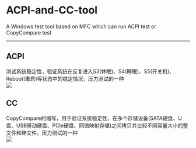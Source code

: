# ACPI-and-CC-tool
A Windows test tool based on MFC which can run ACPI test or CopyCompare test
***

## ACPI
测试系统稳定性，验证系统在反复进入S3(休眠)、S4(睡眠)、S5(开关机)、Reboot(重启)等状态中的稳定情况，压力测试的一种  
![](ACPI-and-CC-tool/DOC/ACPI.png)

## CC
CopyCompare的缩写，用于验证系统稳定性，在多个存储设备(SATA硬盘、U盘、USB移动硬盘、PCIe硬盘、网络映射存储)之间拷贝并比较不同容量大小的整文件和碎文件，压力测试的一种  
![](./ACPI-and-CC-tool/DOC/CC.png)
